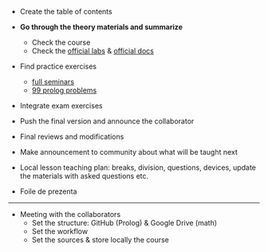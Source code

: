 - Create the table of contents

- **Go through the theory materials and summarize**
  - Check the course
  - Check the [official labs](https://cs.unibuc.ro/courses/lmc/) & [official docs](https://lpn.swi-prolog.org/lpnpage.php?pagetype=html&pageid=lpn-html)
- Find practice exercises
  - [full seminars](https://github.com/anamariapanait10/FMI-BSc-Resources/tree/master/Year%20I/sem%201/Logica%20matematica%20si%20computationala/seminar)
  - [99 prolog problems](https://www.ic.unicamp.br/~meidanis/courses/mc336/2009s2/prolog/problemas/)
- Integrate exam exercises
- Push the final version and announce the collaborator
- Final reviews and modifications
- Make announcement to community about what will be taught next
- Local lesson teaching plan: breaks, division, questions, devices, update the materials with asked questions etc.
- Foile de prezenta


---

- Meeting with the collaborators
	- Set the structure: GitHub (Prolog) & Google Drive (math)
  - Set the workflow
  - Set the sources & store locally the course